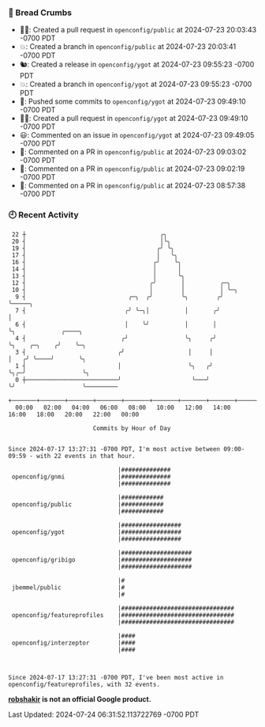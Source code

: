 ### 🍞 Bread Crumbs

 * ✍🏼: Created a pull request in `openconfig/public` at 2024-07-23 20:03:43 -0700 PDT
 * 💥: Created a branch in `openconfig/public` at 2024-07-23 20:03:41 -0700 PDT
 * 🐿: Created a release in `openconfig/ygot` at 2024-07-23 09:55:23 -0700 PDT
 * 💥: Created a branch in `openconfig/ygot` at 2024-07-23 09:55:23 -0700 PDT
 * 🚢: Pushed some commits to `openconfig/ygot` at 2024-07-23 09:49:10 -0700 PDT
 * ✍🏼: Created a pull request in `openconfig/ygot` at 2024-07-23 09:49:10 -0700 PDT
 * 😃: Commented on an issue in `openconfig/ygot` at 2024-07-23 09:49:05 -0700 PDT
 * 💬: Commented on a PR in  `openconfig/public` at 2024-07-23 09:03:02 -0700 PDT
 * 💬: Commented on a PR in  `openconfig/public` at 2024-07-23 09:02:19 -0700 PDT
 * 💬: Commented on a PR in  `openconfig/public` at 2024-07-23 08:57:38 -0700 PDT

### 🕘 Recent Activity
```
 22 ┼                                      ╭╮
 20 ┤                                      │╰╮
 19 ┤                                     ╭╯ ╰╮
 17 ┤                                     │   ╰╮
 16 ┤                                    ╭╯    ╰╮
 14 ┤                                    │      │
 13 ┤                                    │      ╰╮
 12 ┤                                   ╭╯       │          ╭─╮
 10 ┤                                   │        │          │ ╰─╮
  9 ┤                             ╭─╮  ╭╯        ╰╮        ╭╯   ╰─────╮
  7 ┤                            ╭╯ ╰─╮│          │       ╭╯          │
  6 ┤                            │    ╰╯          │       │           ╰╮             ╭────╮
  4 ┤                           ╭╯                ╰╮     ╭╯            ╰╮    ╭─╮    ╭╯    ╰─╮
  3 ┤                          ╭╯                  │     │              │   ╭╯ ╰────╯       ╰╮
  1 ┤                          │                   ╰╮   ╭╯              ╰╮╭─╯                ╰╮
  0 ┼──────────────────────────╯                    ╰───╯                ╰╯                   ╰─────────
    +───────+───────+───────+───────+───────+───────+───────+───────+───────+───────+───────+───────+────
  00:00   02:00   04:00   06:00   08:00   10:00   12:00   14:00   16:00   18:00   20:00   22:00   00:00   

						Commits by Hour of Day


Since 2024-07-17 13:27:31 -0700 PDT, I'm most active between 09:00-09:59 - with 22 events in that hour.

```



```
                               |##############
 openconfig/gnmi               |##############
                               |##############

                               |############
 openconfig/public             |############
                               |############

                               |#################
 openconfig/ygot               |#################
                               |#################

                               |####################
 openconfig/gribigo            |####################
                               |####################

                               |#
 jbemmel/public                |#
                               |#

                               |################################
 openconfig/featureprofiles    |################################
                               |################################

                               |####
 openconfig/interzeptor        |####
                               |####



Since 2024-07-17 13:27:31 -0700 PDT, I've been most active in openconfig/featureprofiles, with 32 events.

```
**[robshakir](mailto:robjs@google.com) is not an official Google product.**  


Last Updated: 2024-07-24 06:31:52.113722769 -0700 PDT
